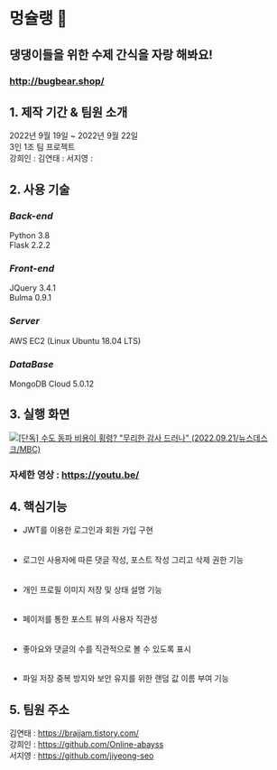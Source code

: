 # 멍슐랭 🎂
## 댕댕이들을 위한 수제 간식을 자랑 해봐요!  
### http://bugbear.shop/


## 1. 제작 기간 & 팀원 소개

2022년 9월 19일 ~ 2022년 9월 22일  
3인 1조 팀 프로젝트  
강희인 : 
김연태 : 
서지영 : 


## 2. 사용 기술

### _**Back-end**_  

Python 3.8  
Flask 2.2.2  

### _**Front-end**_  

JQuery 3.4.1  
Bulma 0.9.1  

### _**Server**_  

AWS EC2 (Linux Ubuntu 18.04 LTS)  

### **_DataBase_**

MongoDB Cloud 5.0.12


## 3. 실행 화면  

[![[단독] 수도 동파 비용이 횡령? "무리한 감사 드러나" (2022.09.21/뉴스데스크/MBC)](https://img.youtube.com/vi/i6FT3k1egh0/0.jpg)](https://www.youtube.com/i6FT3k1egh0?t=0s)

### 자세한 영상 : https://youtu.be/

## 4. 핵심기능  

- JWT를 이용한 로그인과 회원 가입 구현  
######
- 로그인 사용자에 따른 댓글 작성, 포스트 작성 그리고 삭제 권한 기능
######
- 개인 프로필 이미지 저장 및 상태 설명 기능
######
- 페이저를 통한 포스트 뷰의 사용자 직관성 
######
- 좋아요와 댓글의 수를 직관적으로 볼 수 있도록 표시
######
- 파일 저장 중복 방지와 보안 유지를 위한 랜덤 값 이름 부여 기능


## 5. 팀원 주소

김연태 : https://brajjam.tistory.com/  
강희인 : https://github.com/Online-abayss  
서지영 : https://github.com/jiyeong-seo
